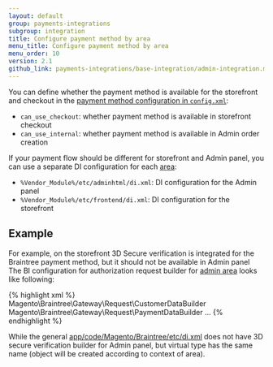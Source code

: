 ```yaml
---
layout: default
group: payments-integrations
subgroup: integration
title: Configure payment method by area
menu_title: Configure payment method by area 
menu_order: 10
version: 2.1
github_link: payments-integrations/base-integration/admin-integration.md
---
```


You can define whether the payment method is available for the storefront and checkout in the [payment method configuration in `config.xml`]({{page.baseurl}}payments-integrations/base-integration/payment-options-config.html):

- `can_use_checkout`: whether payment method is available in storefront checkout
- `can_use_internal`: whether payment method is available in Admin order creation 

If your payment flow should be different for storefront and Admin panel, you can use a separate DI configuration for each [area]({{page.baseurl}}architecture/archi_perspectives/components/modules/mod_and_areas.html#magento-area-types):

- `%Vendor_Module%/etc/adminhtml/di.xml`: DI configuration for the Admin panel
- `%Vendor_Module%/etc/frontend/di.xml`: DI configuration for the storefront

## Example

For example, on the storefront 3D Secure verification is integrated for the Braintree payment method, but it should not be available in Admin panel
The ВI configuration for authorization request builder for [admin area]({{site.mage2100url}}app/code/Magento/Braintree/etc/adminhtml/di.xml) looks like following:

{% highlight xml %}
<virtualType name="BraintreeAuthorizeRequest" type="Magento\Payment\Gateway\Request\BuilderComposite">
    <arguments>
        <argument name="builders" xsi:type="array">
            <item name="customer" xsi:type="string">Magento\Braintree\Gateway\Request\CustomerDataBuilder</item>
            <item name="payment" xsi:type="string">Magento\Braintree\Gateway\Request\PaymentDataBuilder</item>
            ...
        </argument>
    </arguments>
</virtualType>
{% endhighlight %}

While the general [app/code/Magento/Braintree/etc/di.xml]({{site.mage2100url}}app/code/Magento/Braintree/etc/di.xml#L140) does not
have 3D secure verification builder for Admin panel, but virtual type has the same name (object will be created according to context of area).
